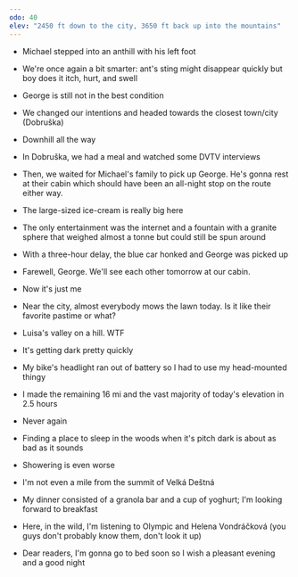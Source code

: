 ```yaml
---
odo: 40
elev: "2450 ft down to the city, 3650 ft back up into the mountains"
---
```


- Michael stepped into an anthill with his left foot
- We're once again a bit smarter: ant's sting might disappear quickly but boy does it itch, hurt, and swell
- George is still not in the best condition
- We changed our intentions and headed towards the closest town/city (Dobruška)
- Downhill all the way
- In Dobruška, we had a meal and watched some DVTV interviews
- Then, we waited for Michael's family to pick up George. He's gonna rest at their cabin which should have been an all-night stop on the route either way.
- The large-sized ice-cream is really big here
- The only entertainment was the internet and a fountain with a granite sphere that weighed almost a tonne but could still be spun around
- With a three-hour delay, the blue car honked and George was picked up
- Farewell, George. We'll see each other tomorrow at our cabin.

- Now it's just me
- Near the city, almost everybody mows the lawn today. Is it like their favorite pastime or what?
- Luisa's valley on a hill. WTF
- It's getting dark pretty quickly
- My bike's headlight ran out of battery so I had to use my head-mounted thingy
- I made the remaining 16 mi and the vast majority of today's elevation in 2.5 hours
- Never again
- Finding a place to sleep in the woods when it's pitch dark is about as bad as it sounds
- Showering is even worse
- I'm not even a mile from the summit of Velká Deštná
- My dinner consisted of a granola bar and a cup of yoghurt; I'm looking forward to breakfast
- Here, in the wild, I'm listening to Olympic and Helena Vondráčková (you guys don't probably know them, don't look it up)

- Dear readers, I'm gonna go to bed soon so I wish a pleasant evening and a good night